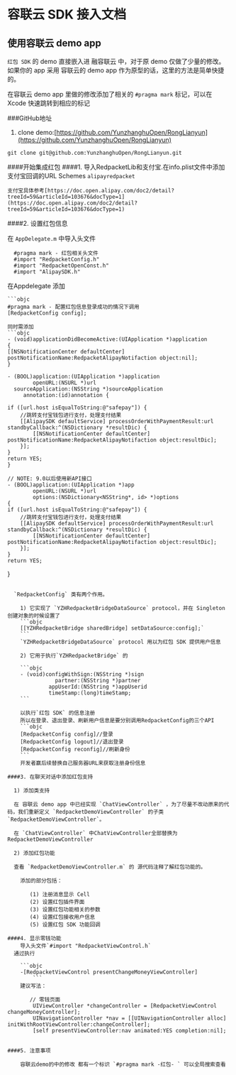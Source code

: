 容联云 SDK 接入文档
=================

使用容联云 demo app
------------------

  `红包 SDK` 的 demo 直接嵌入进 融容联云 中，对于原 demo 仅做了少量的修改。如果你的 app 采用 容联云的 demo app 作为原型的话，这里的方法是简单快捷的。

  在容联云 demo app 里做的修改添加了相关的 `#pragma mark` 标记，可以在 Xcode 快速跳转到相应的标记

###GitHub地址

1. clone demo:[https://github.com/YunzhanghuOpen/RongLianyun](https://github.com/YunzhanghuOpen/RongLianyun)

  `git clone git@github.com:YunzhanghuOpen/RongLianyun.git`

####开始集成红包
####1. 导入RedpacketLib和支付宝.在info.plist文件中添加支付宝回调的URL Schemes `alipayredpacket`

    支付宝具体参考[https://doc.open.alipay.com/doc2/detail?treeId=59&articleId=103676&docType=1](https://doc.open.alipay.com/doc2/detail?treeId=59&articleId=103676&docType=1)
####2. 设置红包信息

  在 `AppDelegate.m` 中导入头文件
  
  ```objc
    #pragma mark - 红包相关头文件
    #import "RedpacketConfig.h"
    #import "RedpacketOpenConst.h"
    #import "AlipaySDK.h"
  ```
  在Appdelegate
  添加

    ```objc
    #pragma mark - 配置红包信息登录成功的情况下调用
    [RedpacketConfig config];
    
    同时需添加
    ```objc
    - (void)applicationDidBecomeActive:(UIApplication *)application
	{
    [[NSNotificationCenter defaultCenter] postNotificationName:RedpacketAlipayNotifaction object:nil];
	}

	- (BOOL)application:(UIApplication *)application
            openURL:(NSURL *)url
	  sourceApplication:(NSString *)sourceApplication
         annotation:(id)annotation {
    
    if ([url.host isEqualToString:@"safepay"]) {
        //跳转支付宝钱包进行支付，处理支付结果
        [[AlipaySDK defaultService] processOrderWithPaymentResult:url standbyCallback:^(NSDictionary *resultDic) {
            [[NSNotificationCenter defaultCenter] postNotificationName:RedpacketAlipayNotifaction object:resultDic];
        }];
    }
    return YES;
	}

	// NOTE: 9.0以后使用新API接口
	- (BOOL)application:(UIApplication *)app
            openURL:(NSURL *)url
            options:(NSDictionary<NSString*, id> *)options
	{
    if ([url.host isEqualToString:@"safepay"]) {
        //跳转支付宝钱包进行支付，处理支付结果
        [[AlipaySDK defaultService] processOrderWithPaymentResult:url standbyCallback:^(NSDictionary *resultDic) {
            [[NSNotificationCenter defaultCenter] postNotificationName:RedpacketAlipayNotifaction object:resultDic];
        }];
    }
    return YES;
}
```

  `RedpacketConfig` 类有两个作用。

    1) 它实现了 `YZHRedpacketBridgeDataSource` protocol，并在 Singleton 创建对象的时候设置了
    ```objc
    [[YZHRedpacketBridge sharedBridge] setDataSource:config];`
    ```
    `YZHRedpacketBridgeDataSource` protocol 用以为红包 SDK 提供用户信息

    2) 它用于执行`YZHRedpacketBridge` 的

    ```objc
    - (void)configWithSign:(NSString *)sign
               partner:(NSString *)partner
             appUserId:(NSString *)appUserid
             timeStamp:(long)timeStamp;
    ```

    以执行`红包 SDK` 的信息注册
    所以在登录、退出登录、刷新用户信息是要分别调用RedpacketConfig的三个API
    ```objc
    [RedpacketConfig config]//登录
    [RedpacketConfig logout]//退出登录
    [RedpacketConfig reconfig]//刷新身份
    ```
    开发者赢后续替换自己服务器URL来获取注册身份信息
    
####3. 在聊天对话中添加红包支持

  1) 添加类支持

  在 容联云 demo app 中已经实现 `ChatViewController` ，为了尽量不改动原来的代码，我们重新定义 `RedpacketDemoViewController` 的子类 `RedpacketDemoViewController`。

  在 `ChatViewController` 中ChatViewController全部替换为RedpacketDemoViewController
      
  2) 添加红包功能

  查看 `RedpacketDemoViewController.m` 的 源代码注释了解红包功能的。

    添加的部分包括：

       (1) 注册消息显示 Cell
       (2) 设置红包插件界面
       (3) 设置红包功能相关的参数
       (4) 设置红包接收用户信息
       (5) 设置红包 SDK 功能回调

####4. 显示零钱功能
	导入头文件`#import "RedpacketViewControl.h`
  通过执行

    ```objc
    -[RedpacketViewControl presentChangeMoneyViewController]
        ```
    建议写法：

       // 零钱页面
    	UIViewController *changeController = [RedpacketViewControl changeMoneyController];
   		UINavigationController *nav = [[UINavigationController alloc] 		initWithRootViewController:changeController];
    	[self presentViewController:nav animated:YES completion:nil];


####5. 注意事项
	    
    容联云demo的中的修改 都有一个标识 `#pragma mark -红包- ` 可以全局搜索查看


